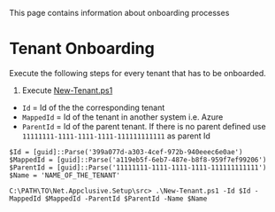 This page contains information about onboarding processes

# Tenant Onboarding

Execute the following steps for every tenant that has to be onboarded.

1. Execute [New-Tenant.ps1](https://github.com/Appclusive/Net.Appclusive.Setup/blob/develop/src/New-Tenant.ps1)
  * `Id` = Id of the the corresponding tenant
  * `MappedId` = Id of the tenant in another system i.e. Azure
  * `ParentId` = Id of the parent tenant. If there is no parent defined use `11111111-1111-1111-1111-111111111111` as parent Id

  ```PoSH
  $Id = [guid]::Parse('399a077d-a303-4cef-972b-940eeec6e0ae')
  $MappedId = [guid]::Parse('a119eb5f-6eb7-487e-b8f8-959f7ef99206')
  $ParentId = [guid]::Parse('11111111-1111-1111-1111-111111111111')
  $Name = 'NAME_OF_THE_TENANT'

  C:\PATH\TO\Net.Appclusive.Setup\src> .\New-Tenant.ps1 -Id $Id -MappedId $MappedId -ParentId $ParentId -Name $Name
  ```
